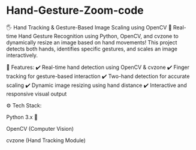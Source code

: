 # Hand-Gesture-Zoom-code

🖐️ Hand Tracking & Gesture-Based Image Scaling using OpenCV
🚀 Real-time Hand Gesture Recognition using Python, OpenCV, and cvzone to dynamically resize an image based on hand movements! This project detects both hands, identifies specific gestures, and scales an image interactively.

📌 Features:
✔️ Real-time hand detection using OpenCV & cvzone
✔️ Finger tracking for gesture-based interaction
✔️ Two-hand detection for accurate scaling
✔️ Dynamic image resizing using hand distance
✔️ Interactive and responsive visual output

⚙️ Tech Stack:

Python 3.x 🐍

OpenCV (Computer Vision)

cvzone (Hand Tracking Module)
